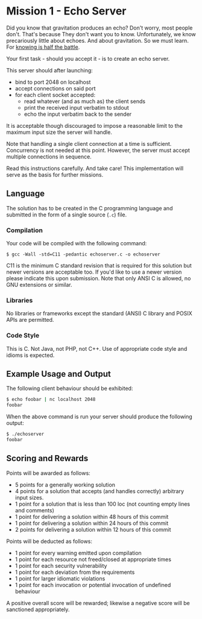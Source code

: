 # Mission 1 - Echo Server
Did you know that gravitation produces an echo? Don't worry, most people don't. That's because They don't want you to know. Unfortunately, we know precariously little about echoes. And about gravitation. So we must learn. For [knowing is half the battle](https://media.giphy.com/media/KpRoZeI2dLhf2/giphy.mp4).

Your first task - should you accept it - is to create an echo server. 

This server should after launching:

* bind to port 2048 on localhost
* accept connections on said port
* for each client socket accepted:
  * read whatever (and as much as) the client sends 
  * print the received input verbatim to stdout
  * echo the input verbatim back to the sender

It is acceptable though discouraged to impose a reasonable limit to the maximum input size the server will handle.

Note that handling a single client connection at a time is sufficient. Concurrency is not needed at this point. However, the server must accept multiple connections in sequence.

Read this instructions carefully. And take care! This implementation will serve as the basis for further missions.

## Language

The solution has to be created in the C programming language and submitted in the form of a single source (`.c`) file. 

### Compilation

Your code will be compiled with the following command:

`$ gcc -Wall -std=C11 -pedantic echoserver.c -o echoserver`

C11 is the minimum C standard revision that is required for this solution but newer versions are acceptable too. If you'd like to use a newer version please indicate this upon submission. Note that only ANSI C is allowed, no GNU extensions or similar.

### Libraries

No libraries or frameworks except the standard (ANSI) C library and POSIX APIs are permitted.

### Code Style

This is C. Not Java, not PHP, not C++. Use of appropriate code style and idioms is expected.

## Example Usage and Output

The following client behaviour should be exhibited:

```bash
$ echo foobar | nc localhost 2048
foobar
```

When the above command is run your server should produce the following output:

```bash
$ ./echoserver 
foobar
```

## Scoring and Rewards

Points will be awarded as follows:
* 5 points for a generally working solution
* 4 points for a solution that accepts (and handles correctly) arbitrary input sizes.
* 1 point for a solution that is less than 100 loc (not counting empty lines and comments)
* 1 point for delivering a solution within 48 hours of this commit
* 1 point for delivering a solution within 24 hours of this commit
* 2 points for delivering a solution within 12 hours of this commit

Points will be deducted as follows:
* 1 point for every warning emitted upon compilation
* 1 point for each resource not freed/closed at appropriate times
* 1 point for each security vulnerability
* 1 point for each deviation from the requirements
* 1 point for larger idiomatic violations
* 1 point for each invocation or potential invocation of undefined behaviour

A positive overall score will be rewarded; likewise a negative score will be sanctioned appropriately.


